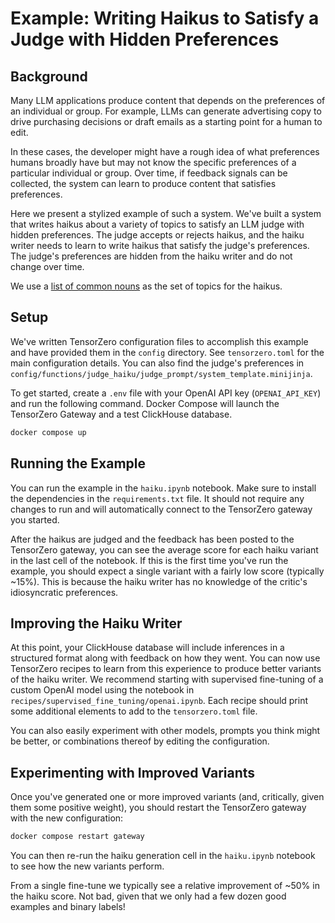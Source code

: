 # Example: Writing Haikus to Satisfy a Judge with Hidden Preferences

## Background

Many LLM applications produce content that depends on the preferences of an individual or group.
For example, LLMs can generate advertising copy to drive purchasing decisions or draft emails as a starting point for a human to edit.

In these cases, the developer might have a rough idea of what preferences humans broadly have but may not know the specific preferences of a particular individual or group.
Over time, if feedback signals can be collected, the system can learn to produce content that satisfies preferences.

Here we present a stylized example of such a system.
We've built a system that writes haikus about a variety of topics to satisfy an LLM judge with hidden preferences.
The judge accepts or rejects haikus, and the haiku writer needs to learn to write haikus that satisfy the judge's preferences.
The judge's preferences are hidden from the haiku writer and do not change over time.

We use a [list of common nouns](https://www.desiquintans.com/nounlist) as the set of topics for the haikus.

## Setup

We've written TensorZero configuration files to accomplish this example and have provided them in the `config` directory.
See `tensorzero.toml` for the main configuration details.
You can also find the judge's preferences in `config/functions/judge_haiku/judge_prompt/system_template.minijinja`.

To get started, create a `.env` file with your OpenAI API key (`OPENAI_API_KEY`) and run the following command.
Docker Compose will launch the TensorZero Gateway and a test ClickHouse database.

```bash
docker compose up
```

## Running the Example

You can run the example in the `haiku.ipynb` notebook.
Make sure to install the dependencies in the `requirements.txt` file.
It should not require any changes to run and will automatically connect to the TensorZero gateway you started.

After the haikus are judged and the feedback has been posted to the TensorZero gateway, you can see the average score for each haiku variant in the last cell of the notebook.
If this is the first time you've run the example, you should expect a single variant with a fairly low score (typically ~15%).
This is because the haiku writer has no knowledge of the critic's idiosyncratic preferences.

## Improving the Haiku Writer

At this point, your ClickHouse database will include inferences in a structured format along with feedback on how they went.
You can now use TensorZero recipes to learn from this experience to produce better variants of the haiku writer.
We recommend starting with supervised fine-tuning of a custom OpenAI model using the notebook in `recipes/supervised_fine_tuning/openai.ipynb`.
Each recipe should print some additional elements to add to the `tensorzero.toml` file.

You can also easily experiment with other models, prompts you think might be better, or combinations thereof by editing the configuration.

## Experimenting with Improved Variants

Once you've generated one or more improved variants (and, critically, given them some positive weight), you should restart the TensorZero gateway with the new configuration:

```bash
docker compose restart gateway
```

You can then re-run the haiku generation cell in the `haiku.ipynb` notebook to see how the new variants perform.

From a single fine-tune we typically see a relative improvement of ~50% in the haiku score.
Not bad, given that we only had a few dozen good examples and binary labels!

